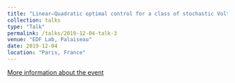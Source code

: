 ```yaml
---
title: "Linear–Quadratic optimal control for a class of stochastic Volterra equations: solvability and approximation"
collection: talks
type: "Talk"
permalink: /talks/2019-12-04-talk-3
venue: "EDF Lab, Palaiseau"
date: 2019-12-04
location: "Paris, France"
---
```


[More information about the event](https://www.fondation-hadamard.fr/fr/pgmo/pgmodays)
